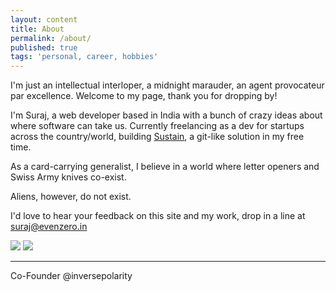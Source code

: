 ```yaml
---
layout: content
title: About
permalink: /about/
published: true
tags: 'personal, career, hobbies'
---
```

I'm just an intellectual interloper, a midnight marauder, an agent provocateur par excellence. Welcome to my page, thank you for dropping by!

I'm Suraj, a web developer based in India with a bunch of crazy ideas about where software can take us. Currently freelancing as a dev for startups across the country/world, building [Sustain](https://github.com/inversepolarity/Sustain), a git-like solution in my free time.

As a card-carrying generalist, I believe in a world where letter openers and Swiss Army knives co-exist. 

Aliens, however, do not exist.


I'd love to hear your feedback on this site and my work, drop in a line at [suraj@evenzero.in](mailto:suraj@evenzero.in)

![](http://i.imgur.com/LjcPv.png) ![](http://i.imgur.com/cNKvt.png)

---


Co-Founder @inversepolarity
